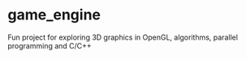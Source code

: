 # game_engine
Fun project for exploring 3D graphics in OpenGL, algorithms, parallel programming and C/C++
